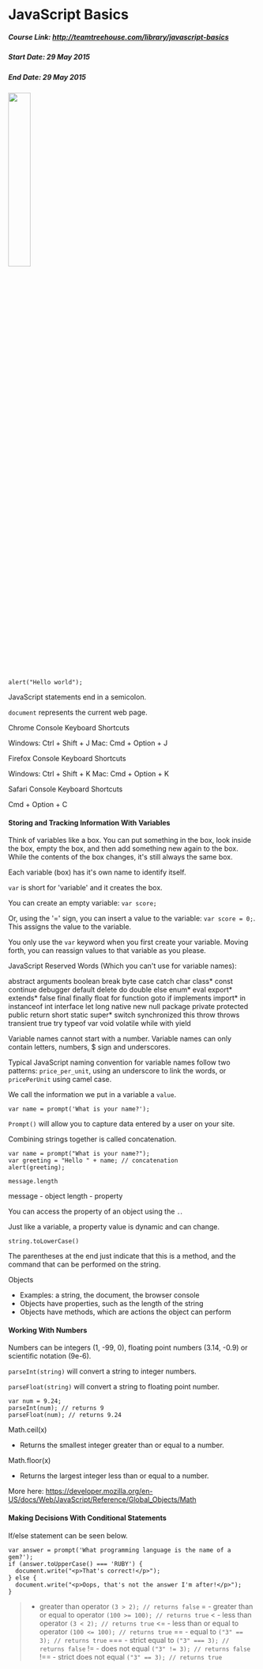 # JavaScript Basics
##### Course Link: http://teamtreehouse.com/library/javascript-basics
##### Start Date: 29 May 2015
##### End Date: 29 May 2015

<a href="http://referrals.trhou.se/rdrakey" target="_blank">
<img src="https://static.teamtreehouse.com/assets/content/referral-badge-grn.png" style="width:30%;height:30%;"/>
</a>


```alert("Hello world");```

JavaScript statements end in a semicolon.

```document``` represents the current web page.

Chrome Console Keyboard Shortcuts

Windows: Ctrl + Shift + J
Mac: Cmd + Option + J

Firefox Console Keyboard Shortcuts

Windows: Ctrl + Shift + K
Mac: Cmd + Option + K

Safari Console Keyboard Shortcuts

Cmd + Option + C

#### Storing and Tracking Information With Variables

Think of variables like a box. You can put something in the box, look inside the box, empty the box, and then add something new again to the box. While the contents of the box changes, it's still always the same box.

Each variable (box) has it's own name to identify itself.

```var``` is short for 'variable' and it creates the box.

You can create an empty variable: ```var score;```

Or, using the '=' sign, you can insert a value to the variable: ```var score = 0;```. This assigns the value to the variable.

You only use the ```var``` keyword when you first create your variable. Moving forth, you can reassign values to that variable as you please.

JavaScript Reserved Words (Which you can't use for variable names):

abstract	arguments	boolean	break	byte
case	catch	char	class*	const
continue	debugger	default	delete	do
double	else	enum*	eval	export*
extends*	false	final	finally	float
for	function	goto	if	implements
import*	in	instanceof	int	interface
let	long	native	new	null
package	private	protected	public	return
short	static	super*	switch	synchronized
this	throw	throws	transient	true
try	typeof	var	void	volatile
while	with	yield

Variable names cannot start with a number. Variable names can only contain letters, numbers, $ sign and underscores.

Typical JavaScript naming convention for variable names follow two patterns:
```price_per_unit```, using an underscore to link the words,
or ```pricePerUnit``` using camel case.

We call the information we put in a variable a ```value```.

```var name = prompt('What is your name?');```

```Prompt()``` will allow you to capture data entered by a user on your site.

Combining strings together is called concatenation.

```
var name = prompt("What is your name?");
var greeting = "Hello " + name; // concatenation
alert(greeting);
```

```message.length```

message - object
length - property

You can access the property of an object using the ```.```.

Just like a variable, a property value is dynamic and can change.

```string.toLowerCase()```

The parentheses at the end just indicate that this is a method, and the command that can be performed on the string.

Objects
- Examples: a string, the document, the browser console
- Objects have properties, such as the length of the string
- Objects have methods, which are actions the object can perform


#### Working With Numbers

Numbers can be integers (1, -99, 0), floating point numbers (3.14, -0.9) or
scientific notation (9e-6).

```parseInt(string)``` will convert a string to integer numbers.

```parseFloat(string)``` will convert a string to floating point number.

```
var num = 9.24;
parseInt(num); // returns 9
parseFloat(num); // returns 9.24
```
Math.ceil(x)
- Returns the smallest integer greater than or equal to a number.

Math.floor(x)
- Returns the largest integer less than or equal to a number.

More here: https://developer.mozilla.org/en-US/docs/Web/JavaScript/Reference/Global_Objects/Math

#### Making Decisions With Conditional Statements

If/else statement can be seen below.

```
var answer = prompt('What programming language is the name of a gem?');
if (answer.toUpperCase() === 'RUBY') {
  document.write("<p>That's correct!</p>");
} else {
  document.write("<p>Oops, that's not the answer I'm after!</p>");
}
```

> - greater than operator
```(3 > 2); // returns false```
>= - greater than or equal to operator
```(100 >= 100); // returns true```
< - less than operator
```(3 < 2); // returns true```
<= - less than or equal to operator
```(100 <= 100); // returns true```
== - equal to
```("3" == 3); // returns true```
=== - strict equal to
```("3" === 3); // returns false```
!= - does not equal
```("3" != 3); // returns false```
!== - strict does not equal
```("3" == 3); // returns true```

